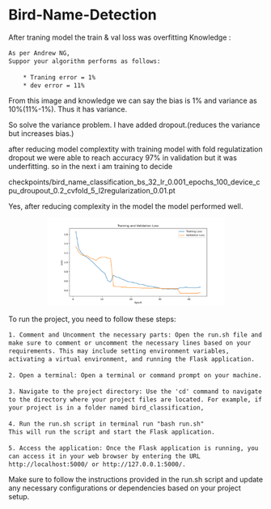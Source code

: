 # Bird-Name-Detection

After traning model the train & val loss was overfitting
    Knowledge :

    As per Andrew NG, 
    Suppor your algorithm performs as follows: 

        * Traning error = 1%
        * dev error = 11%

From this image and knowledge we can say the bias is 1% and variance as 10%(11%-1%). Thus it has variance.

So solve the variance problem. I  have added dropout.(reduces the variance but increases bias.)


after reducing model complextity with training model with fold regulatization dropout we were able to reach accuracy 97% in validation but it was underfitting. so in the next i am training to decide

checkpoints/bird_name_classification_bs_32_lr_0.001_epochs_100_device_cpu_droupout_0.2_cvfold_5_l2regularization_0.01.pt

Yes, after reducing complexity in the model the model performed well. 

<p align="center">
  <img src="webapp/static/result/loss_plot.png" width="350" title="hover text">
</p>


To run the project, you need to follow these steps:

    1. Comment and Uncomment the necessary parts: Open the run.sh file and make sure to comment or uncomment the necessary lines based on your requirements. This may include setting environment variables, activating a virtual environment, and running the Flask application.

    2. Open a terminal: Open a terminal or command prompt on your machine.

    3. Navigate to the project directory: Use the 'cd' command to navigate to the directory where your project files are located. For example, if your project is in a folder named bird_classification,

    4. Run the run.sh script in terminal run "bash run.sh"
    This will run the script and start the Flask application.

    5. Access the application: Once the Flask application is running, you can access it in your web browser by entering the URL http://localhost:5000/ or http://127.0.0.1:5000/.

  
Make sure to follow the instructions provided in the run.sh script and update any necessary configurations or dependencies based on your project setup.